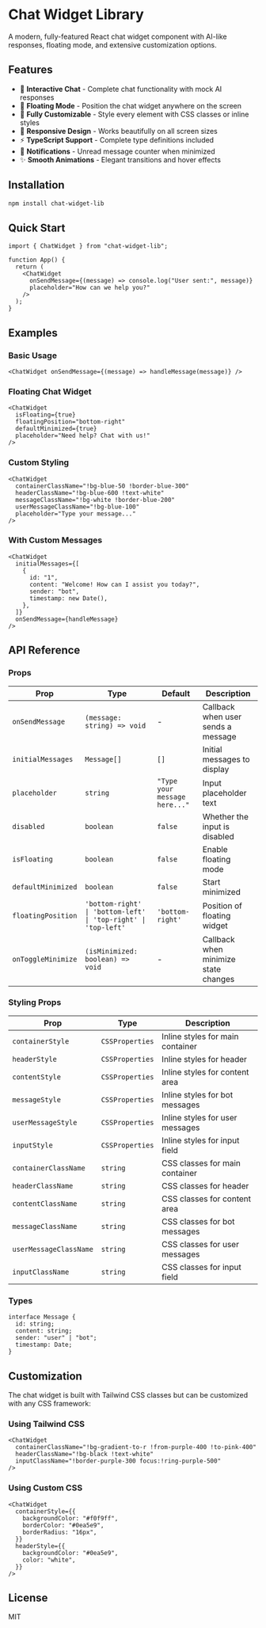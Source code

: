 # Chat Widget Library

A modern, fully-featured React chat widget component with AI-like responses, floating mode, and extensive customization options.

## Features

- 🤖 **Interactive Chat** - Complete chat functionality with mock AI responses
- 🎈 **Floating Mode** - Position the chat widget anywhere on the screen
- 🎨 **Fully Customizable** - Style every element with CSS classes or inline styles
- 📱 **Responsive Design** - Works beautifully on all screen sizes
- ⚡ **TypeScript Support** - Complete type definitions included
- 🔔 **Notifications** - Unread message counter when minimized
- ✨ **Smooth Animations** - Elegant transitions and hover effects

## Installation

```bash
npm install chat-widget-lib
```

## Quick Start

```tsx
import { ChatWidget } from "chat-widget-lib";

function App() {
  return (
    <ChatWidget
      onSendMessage={(message) => console.log("User sent:", message)}
      placeholder="How can we help you?"
    />
  );
}
```

## Examples

### Basic Usage

```tsx
<ChatWidget onSendMessage={(message) => handleMessage(message)} />
```

### Floating Chat Widget

```tsx
<ChatWidget
  isFloating={true}
  floatingPosition="bottom-right"
  defaultMinimized={true}
  placeholder="Need help? Chat with us!"
/>
```

### Custom Styling

```tsx
<ChatWidget
  containerClassName="!bg-blue-50 !border-blue-300"
  headerClassName="!bg-blue-600 !text-white"
  messageClassName="!bg-white !border-blue-200"
  userMessageClassName="!bg-blue-100"
  placeholder="Type your message..."
/>
```

### With Custom Messages

```tsx
<ChatWidget
  initialMessages={[
    {
      id: "1",
      content: "Welcome! How can I assist you today?",
      sender: "bot",
      timestamp: new Date(),
    },
  ]}
  onSendMessage={handleMessage}
/>
```

## API Reference

### Props

| Prop               | Type                                                           | Default                       | Description                          |
| ------------------ | -------------------------------------------------------------- | ----------------------------- | ------------------------------------ |
| `onSendMessage`    | `(message: string) => void`                                    | -                             | Callback when user sends a message   |
| `initialMessages`  | `Message[]`                                                    | `[]`                          | Initial messages to display          |
| `placeholder`      | `string`                                                       | `"Type your message here..."` | Input placeholder text               |
| `disabled`         | `boolean`                                                      | `false`                       | Whether the input is disabled        |
| `isFloating`       | `boolean`                                                      | `false`                       | Enable floating mode                 |
| `defaultMinimized` | `boolean`                                                      | `false`                       | Start minimized                      |
| `floatingPosition` | `'bottom-right' \| 'bottom-left' \| 'top-right' \| 'top-left'` | `'bottom-right'`              | Position of floating widget          |
| `onToggleMinimize` | `(isMinimized: boolean) => void`                               | -                             | Callback when minimize state changes |

### Styling Props

| Prop                   | Type            | Description                      |
| ---------------------- | --------------- | -------------------------------- |
| `containerStyle`       | `CSSProperties` | Inline styles for main container |
| `headerStyle`          | `CSSProperties` | Inline styles for header         |
| `contentStyle`         | `CSSProperties` | Inline styles for content area   |
| `messageStyle`         | `CSSProperties` | Inline styles for bot messages   |
| `userMessageStyle`     | `CSSProperties` | Inline styles for user messages  |
| `inputStyle`           | `CSSProperties` | Inline styles for input field    |
| `containerClassName`   | `string`        | CSS classes for main container   |
| `headerClassName`      | `string`        | CSS classes for header           |
| `contentClassName`     | `string`        | CSS classes for content area     |
| `messageClassName`     | `string`        | CSS classes for bot messages     |
| `userMessageClassName` | `string`        | CSS classes for user messages    |
| `inputClassName`       | `string`        | CSS classes for input field      |

### Types

```tsx
interface Message {
  id: string;
  content: string;
  sender: "user" | "bot";
  timestamp: Date;
}
```

## Customization

The chat widget is built with Tailwind CSS classes but can be customized with any CSS framework:

### Using Tailwind CSS

```tsx
<ChatWidget
  containerClassName="!bg-gradient-to-r !from-purple-400 !to-pink-400"
  headerClassName="!bg-black !text-white"
  inputClassName="!border-purple-300 focus:!ring-purple-500"
/>
```

### Using Custom CSS

```tsx
<ChatWidget
  containerStyle={{
    backgroundColor: "#f0f9ff",
    borderColor: "#0ea5e9",
    borderRadius: "16px",
  }}
  headerStyle={{
    backgroundColor: "#0ea5e9",
    color: "white",
  }}
/>
```

## License

MIT
